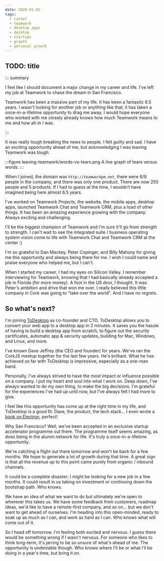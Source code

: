 ```yaml
---
date: 2020-01-02
tags:
  - career
  - teamwork
  - desktop apps
  - desktop
  - startups
  - growth
  - personal growth
---
```


## TODO: title

::: summary

I feel like I should document a major change in my career and life. I've left my job at Teamwork to chase the dream in San Francisco. 

Teamwork has been a massive part of my life. It has been a fantastic 6.5 years. I wasn't looking for another job or anything like that; it has taken a once-in-a-lifetime opportunity to drag me away. I would hope everyone who worked with me closely already knows how much Teamwork means to me and how all-in I was.

:::

It was really tough breaking the news to people. I felt guilty and sad. I have an exciting opportunity ahead of me, but acknowledging I was leaving Teamwork was tough.

:::figure leaving-teamwork/words-vs-tears.png A line graph of tears versus words.
:::

When I joined, the domain was `http://teamworkpm.net`, there were 8/9 people in the company, and there was only one product. There are now 250 people and 5 products. If I had to guess at the time, I wouldn’t have imagined being here almost 6.5 years.

I've worked on Teamwork Projects, the website, the mobile apps, desktop apps, launched Teamwork Chat and Teamwork CRM, plus a load of other things. It has been an amazing experience growing with the company. Always exciting and challenging.

I'll be the biggest champion of Teamwork and I'm sure it'll go from strength to strength. I can't wait to see the integrated suite / business operating system vision come to life with Teamwork Chat and Teamwork CRM at the center :)

I'm so grateful to Dan Mackey, Peter Copinger, and Billy Mahony for giving me this opportunity and always being there for me. I wish I could name and praise everyone who helped me, but I can't.

When I started my career, I had my eyes on Silicon Valley. I remember interviewing for Teamwork, knowing that I had basically already accepted a job in Florida (for more money). A foot in the US door, I thought. It was Peter's ambition and drive that won me over. I really believed this little company in Cork was going to "take over the world". And I have no regrets.

## So what's next?

I'm joining [ToDesktop](https://todesktop.com) as co-founder and CTO. ToDesktop allows you  to convert your web app to a desktop app in 2 minutes. It saves you the hassle of having to build a desktop app from scratch, to figure out the security certificates, automatic app & security updates, building for Mac, Windows, and Linux, and more.

I've known Dave Jeffrey (the CEO and founder) for years. We've ran the CorkJS meetup together for the last few years. He's brilliant. What he has achieved so far with ToDesktop is impressive, especially as a one-man band.

Personally, I've always strived to have the most impact or influence possible on a company. I put my heart and soul into what I work on. Deep down, I've always wanted to do my own thing, to make the big decisions. I'm grateful for the experiences I've had up until now, but I've always felt I had more to give.

I feel like this opportunity has come up at the right time in my life, and ToDesktop is a good fit. Dave, the product, the tech stack... I even wrote a [book on Electron](http://shop.oreilly.com/product/9781939902344.do), perfect!

Why San Francisco?  Well, we've been accepted in an exclusive startup accelerator programme out there. The programme itself seems amazing, as does being in the alumni network for life. It's truly a once-in-a-lifetime opportunity.

We're catching a flight out there tomorrow and won't be back for a few months. We hope to generate a lot of growth during that time. A great sign is that all the revenue up to this point came purely from organic / inbound channels.

It could be a complete disaster; I might be looking for a new job in a few months. It could result in us taking on investment or continuing down the bootstrap path. Who knows.

We have an idea of what we want to do but ultimately we're open to wherever this takes us. We have some feedback from customers, roadmap ideas, we'd like to have a remote-first company, and so on... but we don't want to get ahead of ourselves. I'm heading into this open-minded, ready to soak up as much as I can, and work as hard as I can. Who knows what will come out of it.

So I head off tomorrow. I'm feeling both excited and nervous. I guess there would be something wrong if I wasn't nervous. For someone who likes to think long-term, it's jarring to be so unsure of what's ahead of me. The opportunity is undeniable though. Who knows where I'll be or what I'll be doing in a year's time, but bring it on.